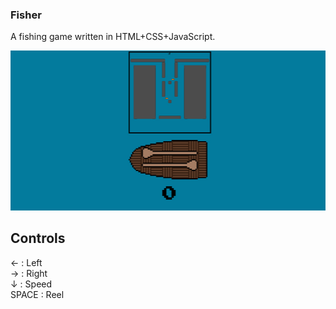 ### Fisher
A fishing game written in HTML+CSS+JavaScript.

![](ss.jpg)

## Controls

←     : Left  
→     : Right  
↓     : Speed  
SPACE : Reel
